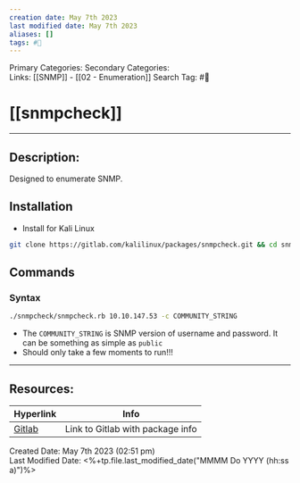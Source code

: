 ```yaml
---
creation date: May 7th 2023
last modified date: May 7th 2023
aliases: []
tags: #🧰
---
```


Primary Categories: 
Secondary Categories:  
Links: [[SNMP]] - [[02 - Enumeration]]
Search Tag: #🧰  

# [[snmpcheck]]  
___

## Description:
Designed to enumerate SNMP.

## Installation
- Install for Kali Linux
```bash
git clone https://gitlab.com/kalilinux/packages/snmpcheck.git && cd snmpcheck/ && gem install snmp && chmod +x snmpcheck-1.9.rb
```

## Commands
### Syntax
```bash
./snmpcheck/snmpcheck.rb 10.10.147.53 -c COMMUNITY_STRING
```
- The `COMMUNITY_STRING` is SNMP version of username and password. It can be something as simple as `public`
- Should only take a few moments to run!!!

___

## Resources:

| Hyperlink                                                     | Info                             |
| ------------------------------------------------------------- | -------------------------------- |
| [Gitlab](https://gitlab.com/kalilinux/packages/snmpcheck.git) | Link to Gitlab with package info | 


Created Date: May 7th 2023 (02:51 pm)  
Last Modified Date: <%+tp.file.last_modified_date("MMMM Do YYYY (hh:ss a)")%>
